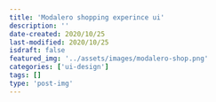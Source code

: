 ```yaml
---
title: 'Modalero shopping experince ui'
description: ''
date-created: 2020/10/25
last-modified: 2020/10/25
isdraft: false
featured_img: '../assets/images/modalero-shop.png'
categories: ['ui-design']
tags: []
type: 'post-img'
---
```

